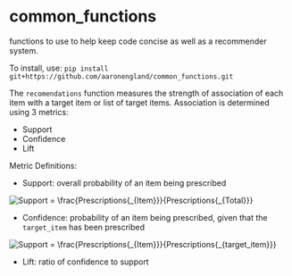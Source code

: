 # common_functions
functions to use to help keep code concise as well as a recommender system.

To install, use: ```pip install git+https://github.com/aaronengland/common_functions.git```

The ```recomendations``` function measures the strength of association of each item with a target item or list of target items. Association is determined using 3 metrics:
- Support
- Confidence
- Lift

Metric Definitions:
- Support: overall probability of an item being prescribed

<img src="https://latex.codecogs.com/gif.latex?Support&space;=&space;\frac{Prescriptions{_{Item}}}{Prescriptions{_{Total}}}" title="Support = \frac{Prescriptions{_{Item}}}{Prescriptions{_{Total}}}" />

- Confidence: probability of an item being prescribed, given that the ```target_item``` has been prescribed

<img src="https://latex.codecogs.com/gif.latex?Support&space;=&space;\frac{Prescriptions{_{Item}}}{Prescriptions{_{target_item}}}" title="Support = \frac{Prescriptions{_{Item}}}{Prescriptions{_{target_item}}}" />




- Lift: ratio of confidence to support
